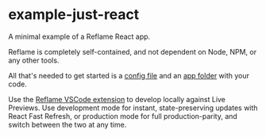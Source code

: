 # example-just-react

A minimal example of a Reflame React app.

Reflame is completely self-contained, and not dependent on Node, NPM, or any other tools.

All that's needed to get started is a [config file](https://github.com/reflame/example-just-react/blob/main/.reflame.config.jsonc) and an [app folder](https://github.com/reflame/example-just-react/tree/main/app) with your code.

Use the [Reflame VSCode extension](https://marketplace.visualstudio.com/items?itemName=reflame.agent) to develop locally against Live Previews. Use development mode for instant, state-preserving updates with React Fast Refresh, or production mode for full production-parity, and switch between the two at any time.
